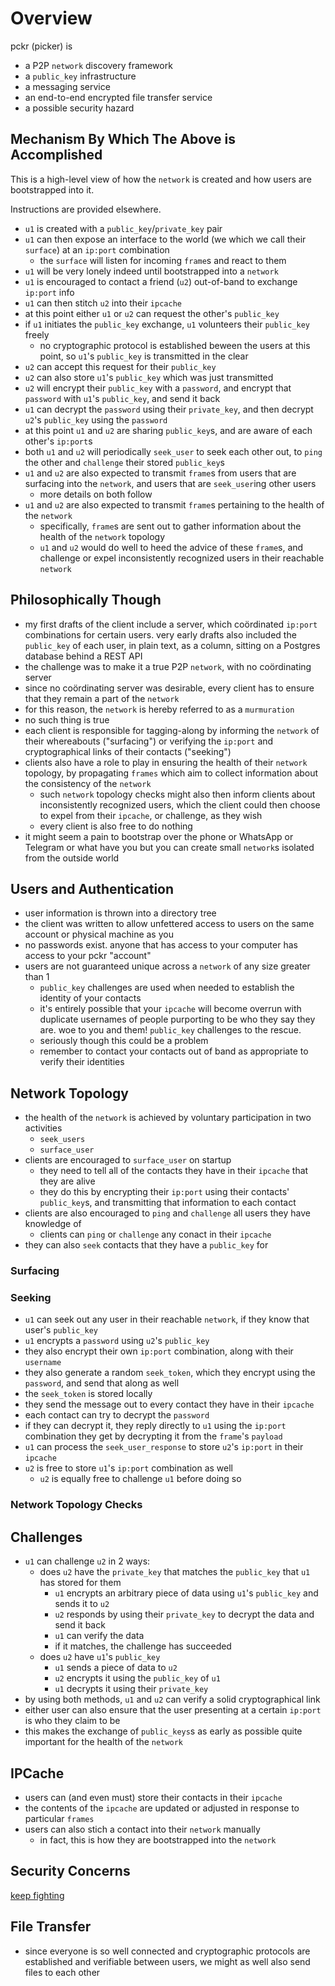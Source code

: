 # Overview

pckr (picker) is

- a P2P `network` discovery framework
- a `public_key` infrastructure
- a messaging service
- an end-to-end encrypted file transfer service
- a possible security hazard

## Mechanism By Which The Above is Accomplished

This is a high-level view of how the `network` is created and how users are bootstrapped into it.

Instructions are provided elsewhere.

- `u1` is created with a `public_key`/`private_key` pair
- `u1` can then expose an interface to the world (we which we call their `surface`) at an `ip:port` combination
    - the `surface` will listen for incoming `frame`s and react to them
- `u1` will be very lonely indeed until bootstrapped into a `network`
- `u1` is encouraged to contact a friend (`u2`) out-of-band to exchange `ip:port` info
- `u1` can then stitch `u2` into their `ipcache`
- at this point either `u1` or `u2` can request the other's `public_key`
- if `u1` initiates the `public_key` exchange, `u1` volunteers their `public_key` freely
    - no cryptographic protocol is established beween the users at this point, so `u1`'s `public_key` is transmitted in the clear
- `u2` can accept this request for their `public_key`
- `u2` can also store `u1`'s `public_key` which was just transmitted
- `u2` will encrypt their `public_key` with a `password`, and encrypt that `password` with `u1`'s `public_key`, and send it back
- `u1` can decrypt the `password` using their `private_key`, and then decrypt `u2`'s `public_key` using the `password`
- at this point `u1` and `u2` are sharing `public_key`s, and are aware of each other's `ip:port`s
- both `u1` and `u2` will periodically `seek_user` to seek each other out, to `ping` the other and `challenge` their stored `public_key`s
- `u1` and `u2` are also expected to transmit `frame`s from users that are surfacing into the `network`, and users that are `seek_user`ing other users
    - more details on both follow
- `u1` and `u2` are also expected to transmit `frame`s pertaining to the health of the `network`
    - specifically, `frame`s are sent out to gather information about the health of the `network` topology
    - `u1` and `u2` would do well to heed the advice of these `frame`s, and challenge or expel inconsistently recognized users in their reachable `network`

## Philosophically Though

- my first drafts of the client include a server, which coördinated `ip:port` combinations for certain users. very early drafts also included the `public_key` of each user, in plain text, as a column, sitting on a Postgres database behind a REST API
- the challenge was to make it a true P2P `network`, with no coördinating server
- since no coördinating server was desirable, every client has to ensure that they remain a part of the `network`
- for this reason, the `network` is hereby referred to as a `murmuration`
- no such thing is true
- each client is responsible for tagging-along by informing the `network` of their whereabouts ("surfacing") or verifying the `ip:port` and cryptographical links of their contacts ("seeking")
- clients also have a role to play in ensuring the health of their `network` topology, by propagating `frames` which aim to collect information about the consistency of the `network`
    - such `network` topology checks might also then inform clients about inconsistently recognized users, which the client could then choose to expel from their `ipcache`, or challenge, as they wish
    - every client is also free to do nothing
- it might seem a pain to bootstrap over the phone or WhatsApp or Telegram or what have you but you can create small `network`s isolated from the outside world

## Users and Authentication

- user information is thrown into a directory tree
- the client was written to allow unfettered access to users on the same account or physical machine as you
- no passwords exist. anyone that has access to your computer has access to your pckr "account"
- users are not guaranteed unique across a `network` of any size greater than 1
    - `public_key` challenges are used when needed to establish the identity of your contacts
    - it's entirely possible that your `ipcache` will become overrun with duplicate usernames of people purporting to be who they say they are. woe to you and them! `public_key` challenges to the rescue.
    - seriously though this could be a problem
    - remember to contact your contacts out of band as appropriate to verify their identities

## Network Topology

- the health of the `network` is achieved by voluntary participation in two activities
    - `seek_users`
    - `surface_user`
- clients are encouraged to `surface_user` on startup
    - they need to tell all of the contacts they have in their `ipcache` that they are alive
    - they do this by encrypting their `ip:port` using their contacts' `public_key`s, and transmitting that information to each contact
- clients are also encouraged to `ping` and `challenge` all users they have knowledge of
    - clients can `ping` or `challenge` any conact in their `ipcache`
- they can also `seek` contacts that they have a `public_key` for

### Surfacing

### Seeking

- `u1` can seek out any user in their reachable `network`, if they know that user's `public_key`
- `u1` encrypts a `password` using `u2`'s `public_key`
- they also encrypt their own `ip:port` combination, along with their `username`
- they also generate a random `seek_token`, which they encrypt using the `password`, and send that along as well
- the `seek_token` is stored locally
- they send the message out to every contact they have in their `ipcache`
- each contact can try to decrypt the `password`
- if they can decrypt it, they reply directly to `u1` using the `ip:port` combination they get by decrypting it from the `frame`'s `payload`
- `u1` can process the `seek_user_response` to store `u2`'s `ip:port` in their `ipcache`
- `u2` is free to store `u1`'s `ip:port` combination as well
    - `u2` is equally free to challenge `u1` before doing so
    
    
### Network Topology Checks

## Challenges

- `u1` can challenge `u2` in 2 ways:
    - does `u2` have the `private_key` that matches the `public_key` that `u1` has stored for them
        - `u1` encrypts an arbitrary piece of data using `u1`'s `public_key` and sends it to `u2`
        - `u2` responds by using their `private_key` to decrypt the data and send it back
        - `u1` can verify the data
        - if it matches, the challenge has succeeded
    - does `u2` have `u1`'s `public_key`
        - `u1` sends a piece of data to `u2`
        - `u2` encrypts it using the `public_key` of `u1`
        - `u1` decrypts it using their `private_key`
- by using both methods, `u1` and `u2` can verify a solid cryptographical link
- either user can also ensure that the user presenting at a certain `ip:port` is who they claim to be
- this makes the exchange of `public_keys`s as early as possible quite important for the health of the `network`

## IPCache

- users can (and even must) store their contacts in their `ipcache`
- the contents of the `ipcache` are updated or adjusted in response to particular `frames`
- users can also stich a contact into their `network` manually
    - in fact, this is how they are bootstrapped into the `network`

## Security Concerns

[keep fighting](docs/security_concerns.md)

## File Transfer

- since everyone is so well connected and cryptographic protocols are established and verifiable between users, we might as well also send files to each other
